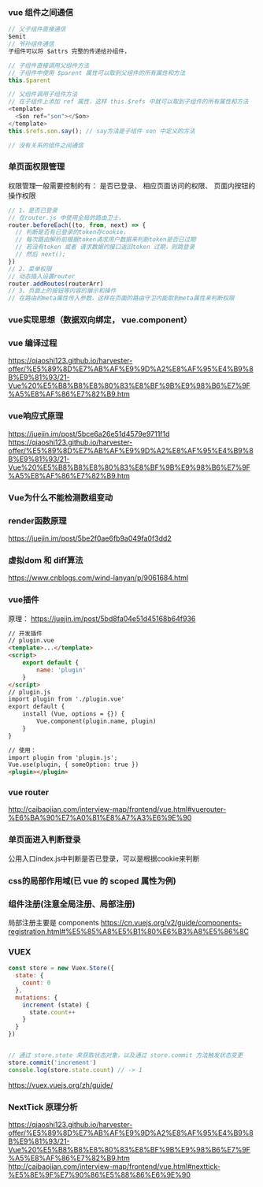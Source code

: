 ### vue 组件之间通信
```js
// 父子组件直接通信
$emit
// 爷孙组件通信
子组件可以将 $attrs 完整的传递给孙组件，

// 子组件直接调用父组件方法
// 子组件中使用 $parent 属性可以取到父组件的所有属性和方法
this.$parent

// 父组件调用子组件方法
// 在子组件上添加 ref 属性，这样 this.$refs 中就可以取到子组件的所有属性和方法
<template>
  <Son ref="son"></Son>
</template>
this.$refs.son.say(); // say方法是子组件 son 中定义的方法

// 没有关系的组件之间通信
```
### 单页面权限管理
权限管理一般需要控制的有： 是否已登录、 相应页面访问的权限、 页面内按钮的操作权限
```js
// 1、是否已登录
// 在router.js 中使用全局的路由卫士，
router.beforeEach((to, from, next) => {
  // 判断是否有已登录的token存cookie，
  // 每次路由解析前根据token请求用户数据来判断token是否已过期
  // 若没有token 或者 请求数据的接口返回token 过期，则跳登录
  // 然后 next();
})
// 2、菜单权限
// 动态插入设置router
router.addRoutes(routerArr)
// 3、页面上的按钮等内容的展示和操作
// 在路由的meta属性传入参数，这样在页面的路由守卫内能取到meta属性来判断权限
```

### vue实现思想（数据双向绑定， vue.component）
### vue 编译过程
https://qiaoshi123.github.io/harvester-offer/%E5%89%8D%E7%AB%AF%E9%9D%A2%E8%AF%95%E4%B9%8B%E9%81%93/21-Vue%20%E5%B8%B8%E8%80%83%E8%BF%9B%E9%98%B6%E7%9F%A5%E8%AF%86%E7%82%B9.htm
### vue响应式原理
https://juejin.im/post/5bce6a26e51d4579e9711f1d  
https://qiaoshi123.github.io/harvester-offer/%E5%89%8D%E7%AB%AF%E9%9D%A2%E8%AF%95%E4%B9%8B%E9%81%93/21-Vue%20%E5%B8%B8%E8%80%83%E8%BF%9B%E9%98%B6%E7%9F%A5%E8%AF%86%E7%82%B9.htm
### Vue为什么不能检测数组变动

### render函数原理
https://juejin.im/post/5be2f0ae6fb9a049fa0f3dd2
### 虚拟dom 和 diff算法
https://www.cnblogs.com/wind-lanyan/p/9061684.html
### vue插件
原理：  https://juejin.im/post/5bd8fa04e51d45168b64f936
```html
// 开发插件
// plugin.vue
<template>...</template>
<script>
    export default {
        name: 'plugin'
    }
</script>
// plugin.js
import plugin from './plugin.vue'
export default {
    install (Vue, options = {}) {
        Vue.component(plugin.name, plugin)
    }
}

// 使用： 
import plugin from 'plugin.js';
Vue.use(plugin, { someOption: true })
<plugin></plugin>
```

### vue router
http://caibaojian.com/interview-map/frontend/vue.html#vuerouter-%E6%BA%90%E7%A0%81%E8%A7%A3%E6%9E%90
### 单页面进入判断登录
公用入口index.js中判断是否已登录，可以是根据cookie来判断
### css的局部作用域(已 vue 的 scoped 属性为例)
### 组件注册(注意全局注册、局部注册)
局部注册主要是 components
https://cn.vuejs.org/v2/guide/components-registration.html#%E5%85%A8%E5%B1%80%E6%B3%A8%E5%86%8C
### VUEX
```js
const store = new Vuex.Store({
  state: {
    count: 0
  },
  mutations: {
    increment (state) {
      state.count++
    }
  }
})


// 通过 store.state 来获取状态对象，以及通过 store.commit 方法触发状态变更
store.commit('increment')
console.log(store.state.count) // -> 1
```
https://vuex.vuejs.org/zh/guide/
### NextTick 原理分析
https://qiaoshi123.github.io/harvester-offer/%E5%89%8D%E7%AB%AF%E9%9D%A2%E8%AF%95%E4%B9%8B%E9%81%93/21-Vue%20%E5%B8%B8%E8%80%83%E8%BF%9B%E9%98%B6%E7%9F%A5%E8%AF%86%E7%82%B9.htm  
http://caibaojian.com/interview-map/frontend/vue.html#nexttick-%E5%8E%9F%E7%90%86%E5%88%86%E6%9E%90   

